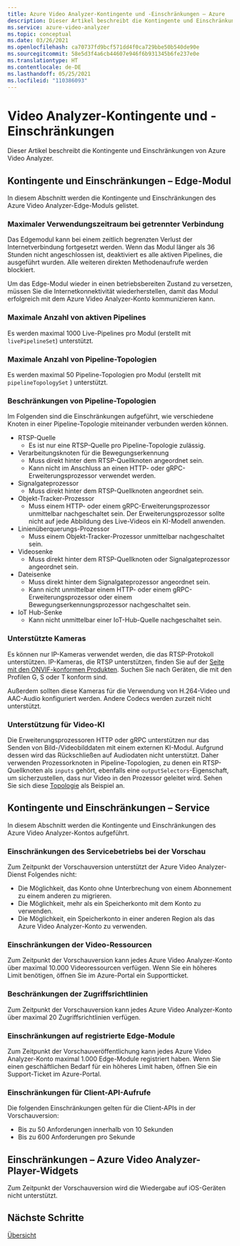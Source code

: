 ```yaml
---
title: Azure Video Analyzer-Kontingente und -Einschränkungen – Azure
description: Dieser Artikel beschreibt die Kontingente und Einschränkungen von Azure Video Analyzer.
ms.service: azure-video-analyzer
ms.topic: conceptual
ms.date: 03/26/2021
ms.openlocfilehash: ca70737fd9bcf571dd4f0ca729bbe50b540de90e
ms.sourcegitcommit: 58e5d3f4a6cb44607e946f6b931345b6fe237e0e
ms.translationtype: HT
ms.contentlocale: de-DE
ms.lasthandoff: 05/25/2021
ms.locfileid: "110386093"
---
```

# <a name="video-analyzer-quotas-and-limitations"></a>Video Analyzer-Kontingente und -Einschränkungen

Dieser Artikel beschreibt die Kontingente und Einschränkungen von Azure Video Analyzer.

## <a name="quotas-and-limitations---edge-module"></a>Kontingente und Einschränkungen – Edge-Modul

In diesem Abschnitt werden die Kontingente und Einschränkungen des Azure Video Analyzer-Edge-Moduls gelistet.

### <a name="maximum-period-of-disconnected-use"></a>Maximaler Verwendungszeitraum bei getrennter Verbindung

Das Edgemodul kann bei einem zeitlich begrenzten Verlust der Internetverbindung fortgesetzt werden. Wenn das Modul länger als 36 Stunden nicht angeschlossen ist, deaktiviert es alle aktiven Pipelines, die ausgeführt wurden. Alle weiteren direkten Methodenaufrufe werden blockiert.

Um das Edge-Modul wieder in einen betriebsbereiten Zustand zu versetzen, müssen Sie die Internetkonnektivität wiederherstellen, damit das Modul erfolgreich mit dem Azure Video Analyzer-Konto kommunizieren kann.

### <a name="maximum-number-of-live-pipelines"></a>Maximale Anzahl von aktiven Pipelines

Es werden maximal 1000 Live-Pipelines pro Modul (erstellt mit `livePipelineSet`) unterstützt.

### <a name="maximum-number-of-pipeline-topologies"></a>Maximale Anzahl von Pipeline-Topologien

Es werden maximal 50 Pipeline-Topologien pro Modul (erstellt mit `pipelineTopologySet` ) unterstützt.

### <a name="limitations-on-pipeline-topologies"></a>Beschränkungen von Pipeline-Topologien

Im Folgenden sind die Einschränkungen aufgeführt, wie verschiedene Knoten in einer Pipeline-Topologie miteinander verbunden werden können.

* RTSP-Quelle
   * Es ist nur eine RTSP-Quelle pro Pipeline-Topologie zulässig.
* Verarbeitungsknoten für die Bewegungserkennung
   * Muss direkt hinter dem RTSP-Quellknoten angeordnet sein.
   * Kann nicht im Anschluss an einen HTTP- oder gRPC-Erweiterungsprozessor verwendet werden.
* Signalgateprozessor
   * Muss direkt hinter dem RTSP-Quellknoten angeordnet sein.
* Objekt-Tracker-Prozessor
   * Muss einem HTTP- oder einem gRPC-Erweiterungsprozessor unmittelbar nachgeschaltet sein. Der Erweiterungsprozessor sollte nicht auf jede Abbildung des Live-Videos ein KI-Modell anwenden.
* Linienüberquerungs-Prozessor
   * Muss einem Objekt-Tracker-Prozessor unmittelbar nachgeschaltet sein.
* Videosenke 
   * Muss direkt hinter dem RTSP-Quellknoten oder Signalgateprozessor angeordnet sein.
* Dateisenke
   * Muss direkt hinter dem Signalgateprozessor angeordnet sein.
   * Kann nicht unmittelbar einem HTTP- oder einem gRPC-Erweiterungsprozessor oder einem Bewegungserkennungsprozessor nachgeschaltet sein.
* IoT Hub-Senke
   * Kann nicht unmittelbar einer IoT-Hub-Quelle nachgeschaltet sein.

### <a name="supported-cameras"></a>Unterstützte Kameras
Es können nur IP-Kameras verwendet werden, die das RTSP-Protokoll unterstützen. IP-Kameras, die RTSP unterstützen, finden Sie auf der [Seite mit den ONVIF-konformen Produkten](https://www.onvif.org/conformant-products). Suchen Sie nach Geräten, die mit den Profilen G, S oder T konform sind.

Außerdem sollten diese Kameras für die Verwendung von H.264-Video und AAC-Audio konfiguriert werden. Andere Codecs werden zurzeit nicht unterstützt.

### <a name="support-for-video-ai"></a>Unterstützung für Video-KI
Die Erweiterungsprozessoren HTTP oder gRPC unterstützen nur das Senden von Bild-/Videobilddaten mit einem externen KI-Modul. Aufgrund dessen wird das Rückschließen auf Audiodaten nicht unterstützt. Daher verwenden Prozessorknoten in Pipeline-Topologien, zu denen ein RTSP-Quellknoten als `inputs` gehört, ebenfalls eine `outputSelectors`-Eigenschaft, um sicherzustellen, dass nur Video in den Prozessor geleitet wird. Sehen Sie sich diese [Topologie](https://github.com/Azure/video-analyzer/blob/main/pipelines/live/topologies/evr-grpcExtension-video-sink/topology.json) als Beispiel an.

## <a name="quotas-and-limitations---service"></a>Kontingente und Einschränkungen – Service

In diesem Abschnitt werden die Kontingente und Einschränkungen des Azure Video Analyzer-Kontos aufgeführt.

### <a name="limitations-on-service-operations-at-preview"></a>Einschränkungen des Servicebetriebs bei der Vorschau

Zum Zeitpunkt der Vorschauversion unterstützt der Azure Video Analyzer-Dienst Folgendes nicht:

* Die Möglichkeit, das Konto ohne Unterbrechung von einem Abonnement zu einem anderen zu migrieren.
* Die Möglichkeit, mehr als ein Speicherkonto mit dem Konto zu verwenden.
* Die Möglichkeit, ein Speicherkonto in einer anderen Region als das Azure Video Analyzer-Konto zu verwenden.

### <a name="limits-on-video-resources"></a>Einschränkungen der Video-Ressourcen
Zum Zeitpunkt der Vorschauversion kann jedes Azure Video Analyzer-Konto über maximal 10.000 Videoressourcen verfügen. Wenn Sie ein höheres Limit benötigen, öffnen Sie im Azure-Portal ein Supportticket.

### <a name="limits-on-access-policies"></a>Beschränkungen der Zugriffsrichtlinien
Zum Zeitpunkt der Vorschauversion kann jedes Azure Video Analyzer-Konto über maximal 20 Zugriffsrichtlinien verfügen.

### <a name="limits-on-registered-edge-modules"></a>Einschränkungen auf registrierte Edge-Module
Zum Zeitpunkt der Vorschauveröffentlichung kann jedes Azure Video Analyzer-Konto maximal 1.000 Edge-Module registriert haben. Wenn Sie einen geschäftlichen Bedarf für ein höheres Limit haben, öffnen Sie ein Support-Ticket im Azure-Portal.

### <a name="limits-on-client-api-calls"></a>Einschränkungen für Client-API-Aufrufe
Die folgenden Einschränkungen gelten für die Client-APIs in der Vorschauversion:

* Bis zu 50 Anforderungen innerhalb von 10 Sekunden
* Bis zu 600 Anforderungen pro Sekunde

## <a name="limitations---video-analyzer-player-widgets"></a>Einschränkungen – Azure Video Analyzer-Player-Widgets

Zum Zeitpunkt der Vorschauversion wird die Wiedergabe auf iOS-Geräten nicht unterstützt.

## <a name="next-steps"></a>Nächste Schritte

[Übersicht](overview.md)
